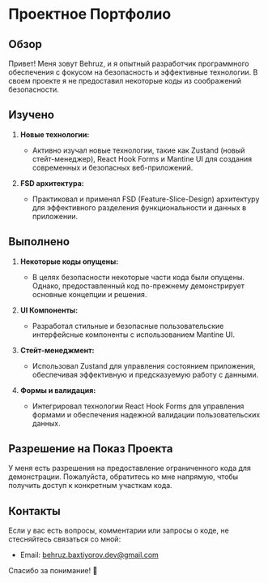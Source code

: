 # Проектное Портфолио

## Обзор

Привет! Меня зовут Behruz, и я опытный разработчик программного обеспечения с фокусом на безопасность и эффективные технологии. В своем проекте я не предоставил некоторые коды из соображений безопасности.

## Изучено

1. **Новые технологии:**
   - Активно изучал новые технологии, такие как Zustand (новый стейт-менеджер), React Hook Forms и Mantine UI для создания современных и безопасных веб-приложений.

2. **FSD архитектура:**
   - Практиковал и применял FSD (Feature-Slice-Design) архитектуру для эффективного разделения функциональности и данных в приложении.

## Выполнено

1. **Некоторые коды опущены:**
   - В целях безопасности некоторые части кода были опущены. Однако, предоставленный код по-прежнему демонстрирует основные концепции и решения.

2. **UI Компоненты:**
   - Разработал стильные и безопасные пользовательские интерфейсные компоненты с использованием Mantine UI.

3. **Стейт-менеджмент:**
   - Использовал Zustand для управления состоянием приложения, обеспечивая эффективную и предсказуемую работу с данными.

4. **Формы и валидация:**
   - Интегрировал технологии React Hook Forms для управления формами и обеспечения надежной валидации пользовательских данных.

## Разрешение на Показ Проекта

У меня есть разрешения на предоставление ограниченного кода для демонстрации. Пожалуйста, обратитесь ко мне напрямую, чтобы получить доступ к конкретным участкам кода.

## Контакты

Если у вас есть вопросы, комментарии или запросы о коде, не стесняйтесь связаться со мной:

- Email: behruz.baxtiyorov.dev@gmail.com

Спасибо за понимание! 🚀
